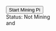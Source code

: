 <!DOCTYPE html>
</head>
<body>
  <button id="start-mining">Start Mining Pi</button>
  <div id="status">Status: Not Mining</div>
  <script>
    document.getElementById('start-mining').addEventListener('click', () => {
      const statusDiv = document.getElementById('status');
      try {
        Pi.startMining();
        statusDiv.textContent = "Status: Mining...";
      } catch (error) {
        console.error("Error starting mining:", error);
        statusDiv.textContent = "Status: Error Starting Mining";
      }
    });
  </script>
</body>and 
</html>
